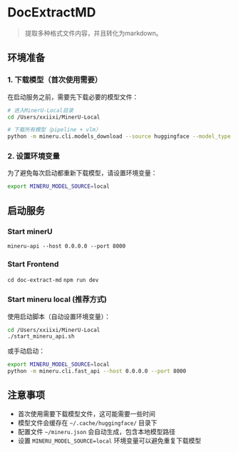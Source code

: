 # DocExtractMD

> 提取多种格式文件内容，并且转化为markdown。

## 环境准备

### 1. 下载模型（首次使用需要）

在启动服务之前，需要先下载必要的模型文件：

```bash
# 进入MinerU-Local目录
cd /Users/xxiixi/MinerU-Local

# 下载所有模型（pipeline + vlm）
python -m mineru.cli.models_download --source huggingface --model_type all
```

### 2. 设置环境变量

为了避免每次启动都重新下载模型，请设置环境变量：

```bash
export MINERU_MODEL_SOURCE=local
```

## 启动服务

### Start minerU

`mineru-api --host 0.0.0.0 --port 8000`

### Start Frontend
`cd doc-extract-md`
`npm run dev`

### Start mineru local (推荐方式)

使用启动脚本（自动设置环境变量）：
```bash
cd /Users/xxiixi/MinerU-Local
./start_mineru_api.sh
```

或手动启动：
```bash
export MINERU_MODEL_SOURCE=local
python -m mineru.cli.fast_api --host 0.0.0.0 --port 8000
```

## 注意事项

- 首次使用需要下载模型文件，这可能需要一些时间
- 模型文件会缓存在 `~/.cache/huggingface/` 目录下
- 配置文件 `~/mineru.json` 会自动生成，包含本地模型路径
- 设置 `MINERU_MODEL_SOURCE=local` 环境变量可以避免重复下载模型